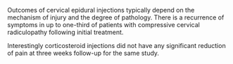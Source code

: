 Outcomes of cervical epidural injections typically depend on the mechanism of injury and the degree of pathology. There is a recurrence of symptoms in up to one-third of patients with compressive cervical radiculopathy following initial treatment.

Interestingly corticosteroid injections did not have any significant reduction of pain at three weeks follow-up for the same study.